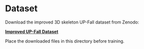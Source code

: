 # Dataset

Download the improved 3D skeleton UP-Fall dataset from Zenodo:

**[Improved UP-Fall Dataset](https://zenodo.org/records/12773013)**

Place the downloaded files in this directory before training.
